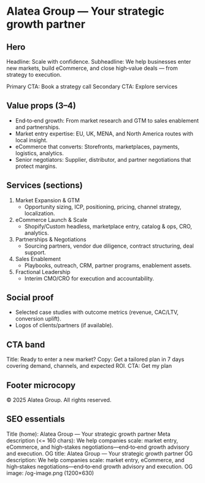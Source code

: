 # Alatea Group — Your strategic growth partner

## Hero
Headline: Scale with confidence.
Subheadline: We help businesses enter new markets, build eCommerce, and close high‑value deals — from strategy to execution.

Primary CTA: Book a strategy call
Secondary CTA: Explore services

## Value props (3–4)
- End‑to‑end growth: From market research and GTM to sales enablement and partnerships.
- Market entry expertise: EU, UK, MENA, and North America routes with local insight.
- eCommerce that converts: Storefronts, marketplaces, payments, logistics, analytics.
- Senior negotiators: Supplier, distributor, and partner negotiations that protect margins.

## Services (sections)
1) Market Expansion & GTM
   - Opportunity sizing, ICP, positioning, pricing, channel strategy, localization.
2) eCommerce Launch & Scale
   - Shopify/Custom headless, marketplace entry, catalog & ops, CRO, analytics.
3) Partnerships & Negotiations
   - Sourcing partners, vendor due diligence, contract structuring, deal support.
4) Sales Enablement
   - Playbooks, outreach, CRM, partner programs, enablement assets.
5) Fractional Leadership
   - Interim CMO/CRO for execution and accountability.

## Social proof
- Selected case studies with outcome metrics (revenue, CAC/LTV, conversion uplift).
- Logos of clients/partners (if available).

## CTA band
Title: Ready to enter a new market?
Copy: Get a tailored plan in 7 days covering demand, channels, and expected ROI.
CTA: Get my plan

## Footer microcopy
© 2025 Alatea Group. All rights reserved.

## SEO essentials
Title (home): Alatea Group — Your strategic growth partner
Meta description (<= 160 chars): We help companies scale: market entry, eCommerce, and high‑stakes negotiations—end‑to‑end growth advisory and execution.
OG title: Alatea Group — Your strategic growth partner
OG description: We help companies scale: market entry, eCommerce, and high‑stakes negotiations—end‑to‑end growth advisory and execution.
OG image: /og-image.png (1200×630)
